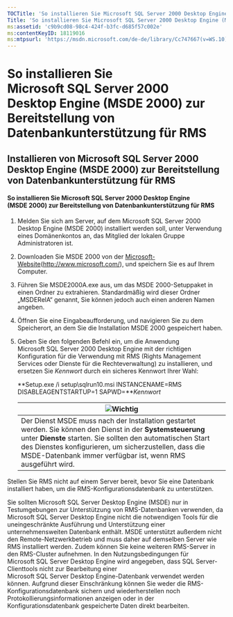 ```yaml
---
TOCTitle: 'So installieren Sie Microsoft SQL Server 2000 Desktop Engine (MSDE 2000) zur Bereitstellung von Datenbankunterstützung für RMS'
Title: 'So installieren Sie Microsoft SQL Server 2000 Desktop Engine (MSDE 2000) zur Bereitstellung von Datenbankunterstützung für RMS'
ms:assetid: 'c9b9cd08-98c4-424f-b3fc-d685f57c002e'
ms:contentKeyID: 18119016
ms:mtpsurl: 'https://msdn.microsoft.com/de-de/library/Cc747667(v=WS.10)'
---
```


So installieren Sie Microsoft SQL Server 2000 Desktop Engine (MSDE 2000) zur Bereitstellung von Datenbankunterstützung für RMS
==============================================================================================================================

Installieren von Microsoft SQL Server 2000 Desktop Engine (MSDE 2000) zur Bereitstellung von Datenbankunterstützung für RMS
---------------------------------------------------------------------------------------------------------------------------

#### So installieren Sie Microsoft SQL Server 2000 Desktop Engine (MSDE 2000) zur Bereitstellung von Datenbankunterstützung für RMS

1.  Melden Sie sich am Server, auf dem Microsoft SQL Server 2000 Desktop Engine (MSDE 2000) installiert werden soll, unter Verwendung eines Domänenkontos an, das Mitglied der lokalen Gruppe Administratoren ist.

2.  Downloaden Sie MSDE 2000 von der [Microsoft-Website](http://www.microsoft.com/)(http://www.microsoft.com/), und speichern Sie es auf Ihrem Computer.

3.  Führen Sie MSDE2000A.exe aus, um das MSDE 2000-Setuppaket in einen Ordner zu extrahieren. Standardmäßig wird dieser Ordner „MSDERelA“ genannt, Sie können jedoch auch einen anderen Namen angeben.

4.  Öffnen Sie eine Eingabeaufforderung, und navigieren Sie zu dem Speicherort, an dem Sie die Installation MSDE 2000 gespeichert haben.

5.  Geben Sie den folgenden Befehl ein, um die Anwendung Microsoft SQL Server 2000 Desktop Engine mit der richtigen Konfiguration für die Verwendung mit RMS (Rights Management Services oder Dienste für die Rechteverwaltung) zu installieren, und ersetzen Sie *Kennwort* durch ein sicheres Kennwort Ihrer Wahl:

    **Setup.exe /i setup\\sqlrun10.msi INSTANCENAME=RMS DISABLEAGENTSTARTUP=1 SAPWD=***Kennwort*

    | ![](https://msdn.microsoft.com/de-de/Cc747667.Important(WS.10).gif)Wichtig                                                                                                                                                                                                                          |
    |-----------------------------------------------------------------------------------------------------------------------------------------------------------------------------------------------------------------------------------------------------------------------------------------------------|
    | Der Dienst MSDE muss nach der Installation gestartet werden. Sie können den Dienst in der **Systemsteuerung** unter **Dienste** starten. Sie sollten den automatischen Start des Dienstes konfigurieren, um sicherzustellen, dass die MSDE-Datenbank immer verfügbar ist, wenn RMS ausgeführt wird. |

Stellen Sie RMS nicht auf einem Server bereit, bevor Sie eine Datenbank installiert haben, um die RMS-Konfigurationsdatenbank zu unterstützen.

Sie sollten Microsoft SQL Server Desktop Engine (MSDE) nur in Testumgebungen zur Unterstützung von RMS-Datenbanken verwenden, da Microsoft SQL Server Desktop Engine nicht die notwendigen Tools für die uneingeschränkte Ausführung und Unterstützung einer unternehmensweiten Datenbank enthält. MSDE unterstützt außerdem nicht den Remote-Netzwerkbetrieb und muss daher auf demselben Server wie RMS installiert werden. Zudem können Sie keine weiteren RMS-Server in den RMS-Cluster aufnehmen. In den Nutzungsbedingungen für Microsoft SQL Server Desktop Engine wird angegeben, dass SQL Server-Clienttools nicht zur Bearbeitung einer Microsoft SQL Server Desktop Engine-Datenbank verwendet werden können. Aufgrund dieser Einschränkung können Sie weder die RMS-Konfigurationsdatenbank sichern und wiederherstellen noch Protokollierungsinformationen anzeigen oder in der Konfigurationsdatenbank gespeicherte Daten direkt bearbeiten.
